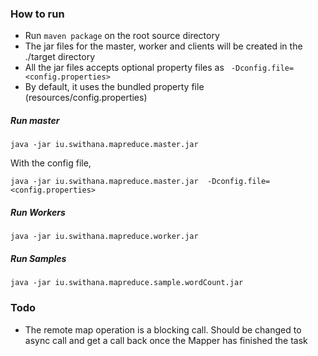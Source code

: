 ### How to run
- Run ```maven package``` on the root source directory
- The jar files for the master, worker and clients will be created in the ./target directory
- All the jar files accepts optional property files as
``` -Dconfig.file=<config.properties>```
- By default, it uses the bundled property file (resources/config.properties)

##### Run master
```
java -jar iu.swithana.mapreduce.master.jar
```

With the config file, 
```
java -jar iu.swithana.mapreduce.master.jar  -Dconfig.file=<config.properties>
```

##### Run Workers
```
java -jar iu.swithana.mapreduce.worker.jar
```

##### Run Samples
```
java -jar iu.swithana.mapreduce.sample.wordCount.jar
```

### Todo
- The remote map operation is a blocking call. Should be changed to async call and get a call back once the
 Mapper has finished the task
